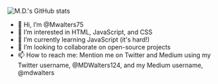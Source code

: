 ![M.D.'s GitHub stats](https://github-readme-stats.vercel.app/api?username=Mwalters75&show_icons=true)
- 👋 Hi, I’m @Mwalters75
- 👀 I’m interested in HTML, JavaScript, and CSS
- 🌱 I’m currently learning JavaScript (it's hard!)
- 💞️ I’m looking to collaborate on open-source projects
- 📫 How to reach me: Mention me on Twitter and Medium using my Twitter username, @MDWalters124, and my Medium username, @mdwalters 

<!---
Mwalters75/Mwalters75 is a ✨ special ✨ repository because its `README.md` (this file) appears on your GitHub profile.
You can click the Preview link to take a look at your changes.
--->
